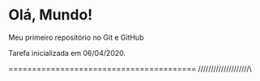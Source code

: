 # Olá, Mundo!

Meu primeiro repositório no Git e GitHub

Tarefa inicializada em 06/04/2020.

========================================
/\/\/\/\/\/\/\/\/\/\/\/\/\/\/\/\/\/\/\/\
